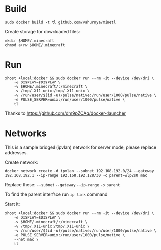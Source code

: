 # Build
`sudo docker build -t tl github.com/vahurnya/minetl`

Create storage for downloaded files:
```
mkdir $HOME/.minecraft
chmod a+rw $HOME/.minecraft
```

# Run
```
xhost +local:docker && sudo docker run --rm -it --device /dev/dri \
    -e DISPLAY=$DISPLAY \
    -v $HOME/.minecraft/:/minecraft \
    -v /tmp/.X11-unix:/tmp/.X11-unix \
    -v /run/user/$(id -u)/pulse/native:/run/user/1000/pulse/native \
    -e PULSE_SERVER=unix:/run/user/1000/pulse/native \
    tl
```

Thanks to https://github.com/dm9pZCAq/docker-tlauncher

# Networks
This is a sample bridged (ipvlan) network for server mode, please replace addresses.

Create network:
```
docker network create -d ipvlan --subnet 192.168.192.0/24 --gateway 192.168.192.1 --ip-range 192.168.192.128/30 -o parent=wlp2s0 mac
```
Replace these: `--subnet` `--gateway` `--ip-range` `-o parent`

To find the parent interface run `ip link` command

Start it:
```
xhost +local:docker && sudo docker run --rm -it --device /dev/dri \
    -e DISPLAY=$DISPLAY \
    -v $HOME/.minecraft/:/minecraft \
    -v /tmp/.X11-unix:/tmp/.X11-unix \
    -v /run/user/$(id -u)/pulse/native:/run/user/1000/pulse/native \
    -e PULSE_SERVER=unix:/run/user/1000/pulse/native \
    --net mac \
    tl
```
